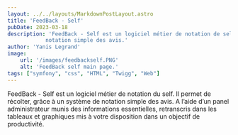 ```yaml
---
layout: ../../layouts/MarkdownPostLayout.astro
title: 'FeedBack - Self'
pubDate: 2023-03-18
description: 'FeedBack - Self est un logiciel métier de notation de self. Il permet de récolter, grâce à un système de
            notation simple des avis.'
author: 'Yanis Legrand'
image:
    url: '/images/feedbackself.PNG' 
    alt: 'FeedBack self main page.'
tags: ["symfony", "css", "HTML", "Twigg", "Web"]
---
```


FeedBack - Self est un logiciel métier de notation du self. Il permet de récolter, grâce à un système de
notation simple des avis. A l’aide d’un panel administrateur munis des informations essentielles,
retranscris
dans les tableaux et graphiques mis à votre disposition dans un objectif de productivité.

